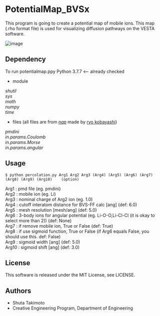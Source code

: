 # PotentialMap_BVSx
This program is going to create a potential map of mobile ions. This map (.rho format file) is used for visualizing diffusion pathways on the VESTA software.

![image](https://user-images.githubusercontent.com/80811293/125252205-0dd78f00-e333-11eb-8948-4f84d0c87178.png)


## Dependency
To run potentialmap.ppy
Python 3.7.7  <-- already checked
- module

_shutil_  
_sys_  
_math_  
_numpy_  
_time_

- files (all files are from [_nap_](https://github.com/ryokbys/nap) made by [ryo kobayashi](https://github.com/ryokbys))

_pmdini_  
_in.params.Coulomb_  
_in.params.Morse_  
_in.params.angular_


## Usage
```
$ python percolation.py Arg1 Arg2 Arg3 (Arg4) (Arg5) (Arg6) (Arg7) (Arg8) (Arg9) (Arg10)    (option)
```

Arg1    : pmd file (eg. pmdini)  
Arg2    : mobile ion (eg. Li)  
Arg3    : nominal charge of Arg2 ion (eg. 1.0)  
Arg4    : cutoff interatom distance for BVS-FF calc [ang] (def: 6.0)  
Arg5    : mesh resolution [mesh/ang] (def: 5.0)  
Arg6    : 3-body ions for angular potential (eg. Li-O-O,Li-Cl-Cl (it is okay to select more than 2))  (def: None)  
Arg7    : if remove mobile ion, True or False (def: True)  
Arg8    : if use sigmoid function, True or False (if Arg6 equals False, you should use this.  def: False)  
Arg9    : sigmoid width [ang] (def: 5.0)  
Arg10   : sigmoid shift [ang] (def: 3.0)


## License
This software is released under the MIT License, see LICENSE.

## Authors
- Shuta Takimoto
- Creative Engineering Program, Department of Engineering
